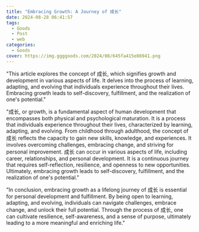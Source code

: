 ```yaml
---
title: "Embracing Growth: A Journey of 成长"
date: 2024-08-28 06:41:57
tags:
  - Goods
  - Post
  - web
categories:
  - Goods
cover: https://img.ggggoods.com/2024/08/645fa415e86941.png
---
```


"This article explores the concept of 成长, which signifies growth and development in various aspects of life. It delves into the process of learning, adapting, and evolving that individuals experience throughout their lives. Embracing growth leads to self-discovery, fulfillment, and the realization of one's potential."

"成长, or growth, is a fundamental aspect of human development that encompasses both physical and psychological maturation. It is a process that individuals experience throughout their lives, characterized by learning, adapting, and evolving. From childhood through adulthood, the concept of 成长 reflects the capacity to gain new skills, knowledge, and experiences. It involves overcoming challenges, embracing change, and striving for personal improvement. 成长 can occur in various aspects of life, including career, relationships, and personal development. It is a continuous journey that requires self-reflection, resilience, and openness to new opportunities. Ultimately, embracing growth leads to self-discovery, fulfillment, and the realization of one's potential."

"In conclusion, embracing growth as a lifelong journey of 成长 is essential for personal development and fulfillment. By being open to learning, adapting, and evolving, individuals can navigate challenges, embrace change, and unlock their full potential. Through the process of 成长, one can cultivate resilience, self-awareness, and a sense of purpose, ultimately leading to a more meaningful and enriching life."
